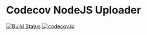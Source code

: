 # Codecov NodeJS Uploader

[![Build Status][travis-image]][travis-url] [![codecov.io](https://codecov.io/github/avenqq/codecov-node/coverage.svg?branch=master)](https://codecov.io/github/avenqq/codecov-node?branch=master)

[travis-image]: https://travis-ci.org/avenqq/codecov-node.svg?branch=master
[travis-url]: https://travis-ci.org/avenqq/codecov-node



